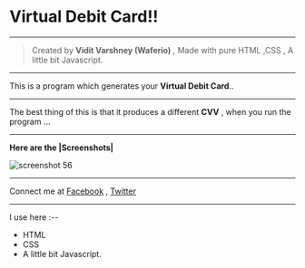 # Virtual Debit Card!!

***

> Created by **Vidit Varshney (Waferio)**  , Made with pure HTML  ,CSS , A little bit Javascript.

***

This is a program which generates your **Virtual Debit Card**..


***
 
The best thing of this is that it produces a different **CVV** , when you run the program ...

***

**Here are the |Screenshots|**


![screenshot 56](https://user-images.githubusercontent.com/34159717/44857574-b9100080-ac8d-11e8-9b91-ea2802f30113.png)




***

Connect me at [Facebook](www.facebook.com/viditvarshney222/) , [Twitter](https://twitter.com/varshney_vidit)


***

I use here  :--

* HTML
* CSS
* A little bit Javascript.


